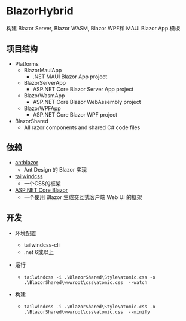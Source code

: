 # BlazorHybrid
构建 Blazor Server, Blazor WASM, Blazor WPF和 MAUI Blazor App 模板

## 项目结构

- Platforms
  - BlazorMauiApp
    - .NET MAUI Blazor App project
  - BlazorServerApp
    - ASP.NET Core Blazor Server App project
  - BlazorWasmApp
    - ASP.NET Core Blazor WebAssembly project
  - BlazorWPFApp
    - ASP.NET Core Blazor WPF project
- BlazorShared
  - All razor components and shared C# code files

## 依赖
- [antblazor](https://antblazor.com/zh-CN/docs/introduce)
    - Ant Design 的 Blazor 实现
- [tailwindcss](https://tailwindcss.com/docs/installation)
    - 一个CSS的框架
- [ASP.NET Core Blazor](https://learn.microsoft.com/zh-cn/aspnet/core/blazor/?WT.mc_id=DT-MVP-5003987&view=aspnetcore-7.0)
    - 一个使用 Blazor 生成交互式客户端 Web UI 的框架

## 开发
- 环境配置
    - tailwindcss-cli
    - .net 6或以上
- 运行
    - `tailwindcss -i .\BlazorShared\Style\atomic.css -o .\BlazorShared\wwwroot\css\atomic.css  --watch`

- 构建
    - `tailwindcss -i .\BlazorShared\Style\atomic.css -o .\BlazorShared\wwwroot\css\atomic.css  --minify`








